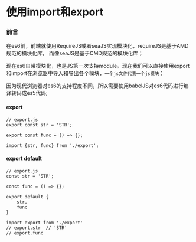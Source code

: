 # 使用import和export

### 前言

在es6前，前端就使用RequireJS或者seaJS实现模块化，requireJS是基于AMD规范的模块化库，  而像seaJS是基于CMD规范的模块化库；

现在es6自带模块化，也是JS第一次支持module。现在我们可以直接使用export和import在浏览器中导入和导出各个模块，`一个js文件代表一个js模块`；

因为现代浏览器对es6的支持程度不同，所以需要使用babelJS对es6代码进行编译转码成es5代码;

 
#### export

```
// export.js
export const str = 'STR';

export const func = () => {};

import {str, func} from './export';
```

#### export default

```
// export.js
const str = 'STR';

const func = () => {};

export default {
    str,
    func
}

import export from './export'
// export.str  // 'STR'
// export.func
```

